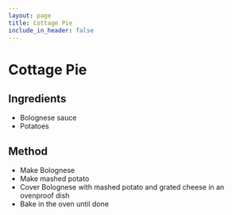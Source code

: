 ```yaml
---
layout: page
title: Cottage Pie
include_in_header: false
---
```

# Cottage Pie
## Ingredients
- Bolognese sauce
- Potatoes
## Method
- Make Bolognese 
- Make mashed potato
- Cover Bolognese with mashed potato and grated cheese in an ovenproof dish
- Bake in the oven until done